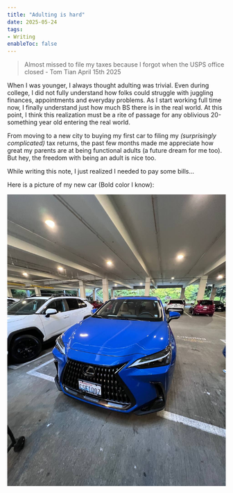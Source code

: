 ```yaml
---
title: "Adulting is hard"
date: 2025-05-24
tags:
- Writing
enableToc: false
---
```


>
> Almost missed to file my taxes because I forgot when the USPS office closed - Tom Tian April 15th 2025
>

When I was younger, I always thought adulting was trivial. Even during college, I did not fully understand how folks could struggle with juggling
finances, appointments and everyday problems. As I start working full time now, I finally understand just how much BS there is in the real world. At this point, I think this realization must be a rite of passage for any oblivious 20-something year old entering the real world.

From moving to a new city to buying my first car to filing my *\(surprisingly complicated\)* tax returns, the past few months made me appreciate how great my parents are at being functional adults (a future dream for me too). But hey, the freedom with being an adult is nice too.

While writing this note, I just realized I needed to pay some bills... 

Here is a picture of my new car (Bold color I know):

<p align="center">
  <img src="/notes/2025/images/Adulting_1.jpg" alt="My New Car :)"/>
</p>
